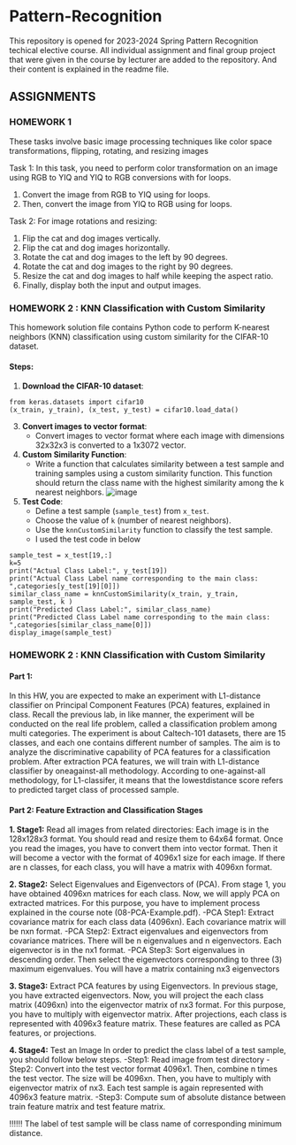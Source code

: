 # Pattern-Recognition
This repository is opened for 2023-2024 Spring Pattern Recognition techical elective course. All individual assignment and final group project that were given in the course by lecturer are added to the repository. And their content is explained in the readme file.

## ASSIGNMENTS 
 ### HOMEWORK 1
These tasks involve basic image processing techniques like color space transformations, flipping, rotating, and resizing images

  Task 1: 
In this task, you need to perform color transformation on an image using RGB to YIQ and YIQ to RGB conversions with for loops. 
  1. Convert the image from RGB to YIQ using for loops.
  2. Then, convert the image from YIQ to RGB using for loops.

   Task 2: 
For image rotations and resizing:
1. Flip the cat and dog images vertically.
2. Flip the cat and dog images horizontally.
3. Rotate the cat and dog images to the left by 90 degrees.
4. Rotate the cat and dog images to the right by 90 degrees.
5. Resize the cat and dog images to half while keeping the aspect ratio.
6. Finally, display both the input and output images.

 ### HOMEWORK 2 : KNN Classification with Custom Similarity
This homework solution file contains Python code to perform K-nearest neighbors (KNN) classification using custom similarity for the CIFAR-10 dataset.

#### Steps:

1. **Download the CIFAR-10 dataset**:
```
from keras.datasets import cifar10
(x_train, y_train), (x_test, y_test) = cifar10.load_data()
```
3. **Convert images to vector format**:
   - Convert images to vector format where each image with dimensions 32x32x3 is converted to a 1x3072 vector.
4. **Custom Similarity Function**:
   - Write a function that calculates similarity between a test sample and training samples using a custom similarity function. This function should return the class name with the highest similarity among the k nearest neighbors.
![image](https://github.com/bengisu-sahin/Pattern-Recognition/assets/71591780/88c10605-3f00-448b-9c40-f6d5407a6013)
5. **Test Code**:
   - Define a test sample (`sample_test`) from `x_test`.
   - Choose the value of `k` (number of nearest neighbors).
   - Use the `knnCustomSimilarity` function to classify the test sample.
   - I used the test code in below
```
sample_test = x_test[19,:]
k=5
print("Actual Class Label:", y_test[19])
print("Actual Class Label name corresponding to the main class: ",categories[y_test[19][0]])
similar_class_name = knnCustomSimilarity(x_train, y_train, sample_test, k )
print("Predicted Class Label:", similar_class_name)
print("Predicted Class Label name corresponding to the main class: ",categories[similar_class_name[0]])
display_image(sample_test)
```
 ### HOMEWORK 2 : KNN Classification with Custom Similarity
#### Part 1: 
In this HW, you are expected to make an experiment with L1-distance classifier on Principal Component Features (PCA) features, explained in class. Recall the previous lab, in like manner, the experiment will be conducted on the real life problem, called a classification problem among multi categories. The experiment is about Caltech-101 datasets, there are 15 classes, and each one contains different number of samples. 
The aim is to analyze the discriminative capability of PCA features for a classification problem. After extraction PCA features, we will train with L1-distance classifier by oneagainst-all methodology. According to one-against-all methodology, for L1-classifer, it means that the lowestdistance score refers to predicted target class of processed sample. 

#### Part 2: Feature Extraction and Classification Stages
 **1. Stage1:** Read all images from related directories: Each image is in the 128x128x3 format. You should read and resize them to 64x64 format. Once you read the images, you have to convert them into vector format. Then it will become a vector with the format of 4096x1 size for each image. If there are n classes, for each class, you will have a matrix with 4096xn format. 

 **2. Stage2:** Select Eigenvalues and Eigenvectors of (PCA). From stage 1, you have obtained 4096xn matrices for each class. Now, we will apply PCA on extracted matrices. For this purpose, you have to implement process explained in the course note (08-PCA-Example.pdf).
   -PCA Step1: Extract covariance matrix for each class data (4096xn). Each covariance matrix will be nxn format.
   -PCA Step2: Extract eigenvalues and eigenvectors from covariance matrices. There will be n eigenvalues and n eigenvectors. Each eigenvector is in the nx1 format.
   -PCA Step3: Sort eigenvalues in descending order. Then select the eigenvectors corresponding to three (3) maximum eigenvalues. You will have a matrix containing nx3 eigenvectors
   
 **3. Stage3:** Extract PCA features by using Eigenvectors. In previous stage, you have extracted eigenvectors. Now, you will project the each class matrix (4096xn) into the eigenvector matrix of nx3 format. For this purpose, you have to multiply with eigenvector matrix. After projections, each class is represented with 4096x3 feature matrix. These  features are called as PCA features, or projections.
 
 **4. Stage4:** Test an Image In order to predict the class label of a test sample, you should follow below steps.
   -Step1: Read image from test directory
   -Step2: Convert into the test vector format 4096x1. Then, combine n times the test vector. The size will be 4096xn. Then, you have to multiply with eigenvector matrix of nx3. Each test sample is again represented with 4096x3 feature matrix.
   -Step3: Compute sum of absolute distance between train feature matrix and test feature matrix.
   
 ‼️‼️‼️ The label of test sample will be class name of corresponding minimum distance.
